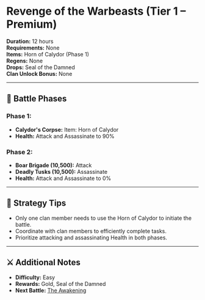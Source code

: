 # Revenge of the Warbeasts (Tier 1 – Premium)

**Duration:** 12 hours  
**Requirements:** None  
**Items:** Horn of Calydor (Phase 1)  
**Regens:** None  
**Drops:** Seal of the Damned  
**Clan Unlock Bonus:** None

---

## 🧪 Battle Phases

### Phase 1:
- **Calydor's Corpse:** Item: Horn of Calydor  
- **Health:** Attack and Assassinate to 90%

### Phase 2:
- **Boar Brigade (10,500):** Attack  
- **Deadly Tusks (10,500):** Assassinate  
- **Health:** Attack and Assassinate to 0%

---

## 🧭 Strategy Tips

- Only one clan member needs to use the Horn of Calydor to initiate the battle.  
- Coordinate with clan members to efficiently complete tasks.  
- Prioritize attacking and assassinating Health in both phases.

---

## ⚔️ Additional Notes

- **Difficulty:** Easy  
- **Rewards:** Gold, Seal of the Damned  
- **Next Battle:** [The Awakening](../tier2/the-awakening.md)
